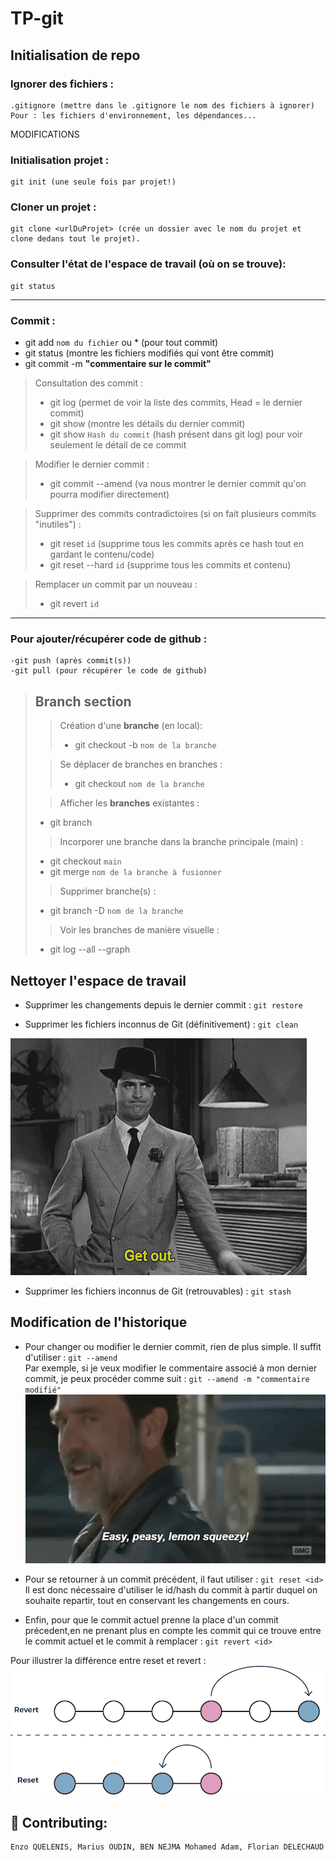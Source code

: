 # TP-git
## Initialisation de repo
### Ignorer des fichiers :
    .gitignore (mettre dans le .gitignore le nom des fichiers à ignorer)
    Pour : les fichiers d'environnement, les dépendances...

MODIFICATIONS 

### Initialisation projet : 
    git init (une seule fois par projet!)

### Cloner un projet :
    git clone <urlDuProjet> (crée un dossier avec le nom du projet et clone dedans tout le projet).
### Consulter l'état de l'espace de travail (où on se trouve):
    git status

---
### Commit :
- git add `nom du fichier` ou  * (pour tout commit)
- git status (montre les fichiers modifiés qui vont être commit)
- git commit -m **"commentaire sur le commit"**

> Consultation des commit : 
>- git log (permet de voir la liste des commits, Head = le dernier commit)
>- git show (montre les détails du dernier commit)
>- git show `Hash du commit` (hash présent dans git log) pour voir seulement le détail de ce commit 

> Modifier le dernier commit :
>- git commit --amend (va nous montrer le dernier commit qu'on pourra modifier directement)

> Supprimer des commits contradictoires (si on fait plusieurs commits "inutiles") :
>- git reset `id` (supprime tous les commits après ce hash tout en gardant le contenu/code)
>- git reset --hard `id` (supprime tous les commits et contenu)

> Remplacer un commit par un nouveau :
>- git revert `id`

---

### Pour ajouter/récupérer code de github :
    -git push (après commit(s))
    -git pull (pour récupérer le code de github)

>## **Branch section** 
>
>> Création d'une **branche** (en local):
>>- git checkout -b `nom de la branche`
>>
>
>> Se déplacer de branches en branches :
>>- git checkout `nom de la branche` 
>    
>> Afficher les **branches** existantes : 
>- git branch 
>    
>> Incorporer une branche dans la branche principale (main) : 
>- git checkout `main` 
>- git merge `nom de la branche à fusionner`
>
>> Supprimer branche(s) :
>- git branch -D  `nom de la branche`
>
>> Voir les branches de manière visuelle :
>- git log --all --graph

## Nettoyer l'espace de travail
- Supprimer les changements depuis le dernier commit : `git restore`

- Supprimer les fichiers inconnus de Git (définitivement) : `git clean`
  
![ alt text](https://github.com/KirahhY/TP-git/blob/main/getout.gif?raw=true)

- Supprimer les fichiers inconnus de Git (retrouvables) : `git stash`

## Modification de l'historique
- Pour changer ou modifier le dernier commit, rien de plus simple. Il suffit d'utiliser : `git --amend`  
Par exemple, si je veux modifier le commentaire associé à mon dernier commit, je peux procéder comme suit : `git --amend -m "commentaire modifié"`  
![ alt text](https://github.com/KirahhY/TP-git/blob/main/giphy.gif?raw=true)

- Pour se retourner à un commit précédent, il faut utiliser : `git reset <id>`  
Il est donc nécessaire d'utiliser le id/hash du commit à partir duquel on souhaite repartir, tout en conservant les changements en cours.

- Enfin, pour que le commit actuel prenne la place d'un commit précedent,en ne prenant plus en compte les commit qui ce trouve entre le commit actuel et le commit à remplacer : `git revert <id>`  
  
Pour illustrer la différence entre reset et revert : 
![Texte alternatif](https://github.com/KirahhY/TP-git/blob/main/revert_vs_reset.jpg?raw=true)

## 🤝 Contributing:
    Enzo QUELENIS, Marius OUDIN, BEN NEJMA Mohamed Adam, Florian DELECHAUD

